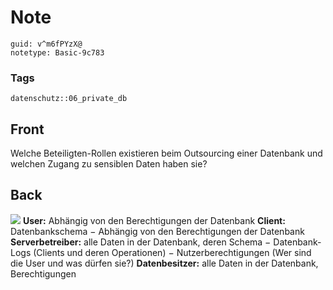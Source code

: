# Note
```
guid: v^m6fPYzX@
notetype: Basic-9c783
```

### Tags
```
datenschutz::06_private_db
```

## Front
Welche Beteiligten-Rollen existieren beim Outsourcing einer Datenbank und welchen Zugang zu sensiblen Daten haben sie?

## Back
<img src="paste-0dc0c7653682387161d78b94bba071d69e8ed8d1.jpg">
<b>User:</b> Abhängig von den Berechtigungen der Datenbank
<b>Client:</b> Datenbankschema − Abhängig von den Berechtigungen
der Datenbank <b>Serverbetreiber:</b> alle Daten in der Datenbank,
deren Schema − Datenbank-Logs (Clients und deren Operationen) −
Nutzerberechtigungen (Wer sind die User und was dürfen sie?)
<b>Datenbesitzer:</b> alle Daten in der Datenbank, Berechtigungen
